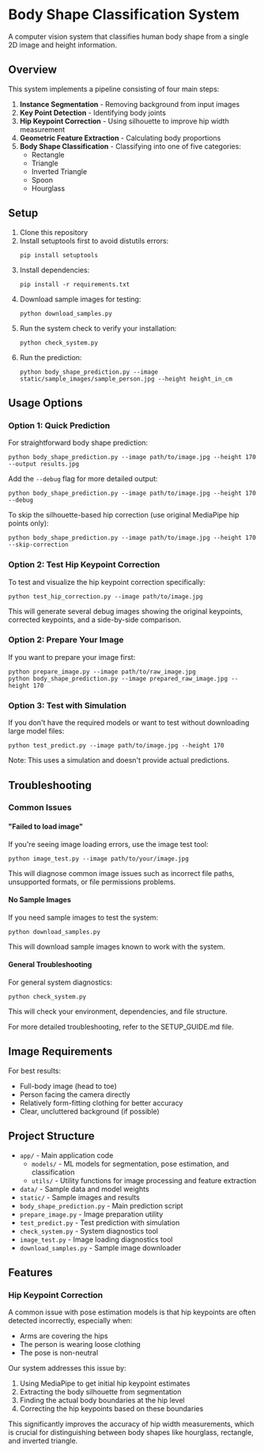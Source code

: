 # Body Shape Classification System

A computer vision system that classifies human body shape from a single 2D image and height information.

## Overview

This system implements a pipeline consisting of four main steps:
1. **Instance Segmentation** - Removing background from input images
2. **Key Point Detection** - Identifying body joints
3. **Hip Keypoint Correction** - Using silhouette to improve hip width measurement
4. **Geometric Feature Extraction** - Calculating body proportions
5. **Body Shape Classification** - Classifying into one of five categories:
   - Rectangle
   - Triangle
   - Inverted Triangle
   - Spoon
   - Hourglass

## Setup

1. Clone this repository
2. Install setuptools first to avoid distutils errors:
   ```
   pip install setuptools
   ```
3. Install dependencies:
   ```
   pip install -r requirements.txt
   ```
4. Download sample images for testing:
   ```
   python download_samples.py
   ```
5. Run the system check to verify your installation:
   ```
   python check_system.py
   ```
6. Run the prediction:
   ```
   python body_shape_prediction.py --image static/sample_images/sample_person.jpg --height height_in_cm
   ```

## Usage Options

### Option 1: Quick Prediction

For straightforward body shape prediction:

```
python body_shape_prediction.py --image path/to/image.jpg --height 170 --output results.jpg
```

Add the `--debug` flag for more detailed output:

```
python body_shape_prediction.py --image path/to/image.jpg --height 170 --debug
```

To skip the silhouette-based hip correction (use original MediaPipe hip points only):

```
python body_shape_prediction.py --image path/to/image.jpg --height 170 --skip-correction
```

### Option 2: Test Hip Keypoint Correction

To test and visualize the hip keypoint correction specifically:

```
python test_hip_correction.py --image path/to/image.jpg
```

This will generate several debug images showing the original keypoints, corrected keypoints,
and a side-by-side comparison.

### Option 2: Prepare Your Image

If you want to prepare your image first:

```
python prepare_image.py --image path/to/raw_image.jpg
python body_shape_prediction.py --image prepared_raw_image.jpg --height 170
```

### Option 3: Test with Simulation

If you don't have the required models or want to test without downloading large model files:

```
python test_predict.py --image path/to/image.jpg --height 170
```
Note: This uses a simulation and doesn't provide actual predictions.

## Troubleshooting

### Common Issues

#### "Failed to load image"

If you're seeing image loading errors, use the image test tool:

```
python image_test.py --image path/to/your/image.jpg
```

This will diagnose common image issues such as incorrect file paths, unsupported formats, or file permissions problems.

#### No Sample Images

If you need sample images to test the system:

```
python download_samples.py
```

This will download sample images known to work with the system.

#### General Troubleshooting

For general system diagnostics:

```
python check_system.py
```

This will check your environment, dependencies, and file structure.

For more detailed troubleshooting, refer to the SETUP_GUIDE.md file.

## Image Requirements

For best results:
- Full-body image (head to toe)
- Person facing the camera directly
- Relatively form-fitting clothing for better accuracy
- Clear, uncluttered background (if possible)

## Project Structure

- `app/` - Main application code
  - `models/` - ML models for segmentation, pose estimation, and classification
  - `utils/` - Utility functions for image processing and feature extraction
- `data/` - Sample data and model weights
- `static/` - Sample images and results
- `body_shape_prediction.py` - Main prediction script
- `prepare_image.py` - Image preparation utility
- `test_predict.py` - Test prediction with simulation
- `check_system.py` - System diagnostics tool
- `image_test.py` - Image loading diagnostics tool
- `download_samples.py` - Sample image downloader

## Features

### Hip Keypoint Correction

A common issue with pose estimation models is that hip keypoints are often detected incorrectly,
especially when:
- Arms are covering the hips
- The person is wearing loose clothing
- The pose is non-neutral

Our system addresses this issue by:
1. Using MediaPipe to get initial hip keypoint estimates
2. Extracting the body silhouette from segmentation
3. Finding the actual body boundaries at the hip level
4. Correcting the hip keypoints based on these boundaries

This significantly improves the accuracy of hip width measurements, which is crucial for 
distinguishing between body shapes like hourglass, rectangle, and inverted triangle. 